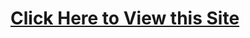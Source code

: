 # **[Click Here to View this Site](https://jagriti302.github.io/C1_HTML_CSS_and_JavaScript_for_Developers/code/module4-solution/index.html)**

